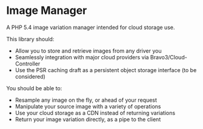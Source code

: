 Image Manager
=============

A PHP 5.4 image variation manager intended for cloud storage use.

This library should:

* Allow you to store and retrieve images from any driver you
* Seamlessly integration with major cloud providers via Bravo3/Cloud-Controller
* Use the PSR caching draft as a persistent object storage interface (to be considered)

You should be able to:

* Resample any image on the fly, or ahead of your request
* Manipulate your source image with a variety of operations
* Use your cloud storage as a CDN instead of returning variations
* Return your image variation directly, as a pipe to the client

